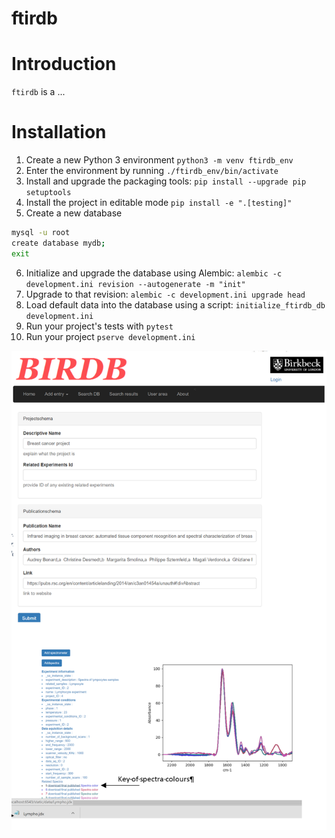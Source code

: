 # ftirdb
# Introduction

`ftirdb` is a ...

# Installation 

1. Create a new Python 3 environment `python3 -m venv ftirdb_env`
2. Enter the environment by running `./ftirdb_env/bin/activate`
3. Install and upgrade the packaging tools: `pip install --upgrade pip setuptools`
4. Install the project in editable mode `pip install -e ".[testing]"`
5. Create a new database
```bash
mysql -u root
create database mydb;
exit
```
6. Initialize and upgrade the database using Alembic: `alembic -c development.ini revision --autogenerate -m "init"`
7. Upgrade to that revision: `alembic -c development.ini upgrade head`
8. Load default data into the database using a script: `initialize_ftirdb_db development.ini`
9. Run your project's tests with `pytest`
10. Run your project `pserve development.ini`

![](Additional%20scripts/screenshot2.png)

